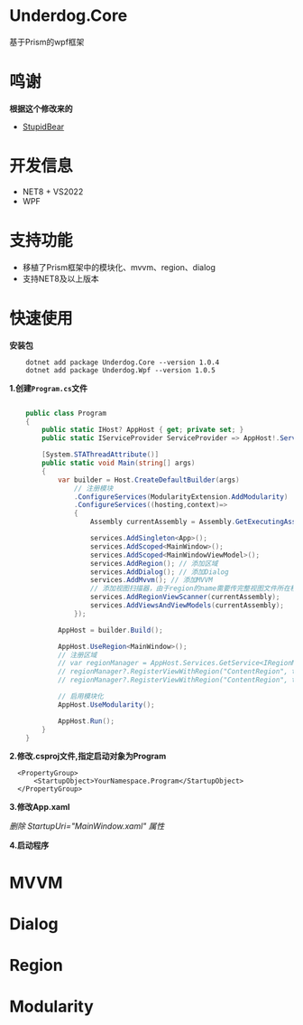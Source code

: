 # Underdog.Core

基于Prism的wpf框架

# 鸣谢

**根据这个修改来的**

- [StupidBear](https://github.com/AelousDing/StupidBear)


# 开发信息

- NET8 + VS2022
- WPF

# 支持功能

- 移植了Prism框架中的模块化、mvvm、region、dialog
- 支持NET8及以上版本

# 快速使用

**安装包**

```nuget
    dotnet add package Underdog.Core --version 1.0.4
    dotnet add package Underdog.Wpf --version 1.0.5
```


**1.创建`Program.cs`文件**

```Program.cs

    public class Program
    {
        public static IHost? AppHost { get; private set; }
        public static IServiceProvider ServiceProvider => AppHost!.Services;

        [System.STAThreadAttribute()]
        public static void Main(string[] args)
        {
            var builder = Host.CreateDefaultBuilder(args)
                // 注册模块
                .ConfigureServices(ModularityExtension.AddModularity)
                .ConfigureServices((hosting,context)=>
                {
                    Assembly currentAssembly = Assembly.GetExecutingAssembly();

                    services.AddSingleton<App>();
                    services.AddScoped<MainWindow>();
                    services.AddScoped<MainWindowViewModel>();
                    services.AddRegion(); // 添加区域
                    services.AddDialog(); // 添加Dialog
                    services.AddMvvm(); // 添加MVVM
                    // 添加视图扫描器，由于region的name需要传完整视图文件所在程序集的完全限定名,提供视图扫描器获取名称
                    services.AddRegionViewScanner(currentAssembly);
                    services.AddViewsAndViewModels(currentAssembly);
                });

            AppHost = builder.Build();

            AppHost.UseRegion<MainWindow>();
            // 注册区域
            // var regionManager = AppHost.Services.GetService<IRegionManager>();
            // regionManager?.RegisterViewWithRegion("ContentRegion", typeof(ViewA));
            // regionManager?.RegisterViewWithRegion("ContentRegion", typeof(ViewB));

            // 启用模块化
            AppHost.UseModularity();

            AppHost.Run();
        }
    }
```

**2.修改.csproj文件,指定启动对象为Program**

```csproj
  <PropertyGroup>
	  <StartupObject>YourNamespace.Program</StartupObject>
  </PropertyGroup>
```

**3.修改App.xaml**

*删除 StartupUri="MainWindow.xaml" 属性*

**4.启动程序**

# MVVM

# Dialog

# Region

# Modularity